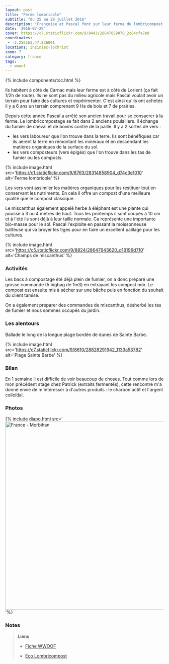 ```yaml
---
layout: post
title: "Ferme lombricole"
subtitle: "du 25 au 29 juillet 2016"
description: "Françoise et Pascal font sur leur ferme du lombricompost et cultivent du miscanthus destiné au paillage sur 1,5 Ha"
date: '2016-07-29'
cover: https://c7.staticflickr.com/9/8443/28647859070_2c84cfa7e0
coordinates:
 - -3.256163,47.836001
locations: inziniac-lochrist
zoom: 7
category: france
tags:
  - wwoof
---
```


{% include components/toc.html %}

Ils habitent à côté de Carnac mais leur ferme est à côté de Lorient (ça fait 1/2h de route). Ils ne sont pas du milieu agricole mais Pascal voulait avoir un terrain pour faire des cultures et expérimenter. C'est ainsi qu'ils ont achetés il y a 6 ans un terrain comprenant 9 Ha de bois et 7 de prairies.

Depuis cette année Pascal a arrêté son ancien travail pour se consacrer à la ferme. Le lombricompostage se fait dans 2 anciens poulaillers. Il échange du fumier de cheval et de bovins contre de la paille. Il y a 2 sortes de vers :

- les vers laboureur que l'on trouve dans la terre. Ils sont bénéfiques car ils aèrent la terre en remontant les minéraux et en descendant les matières organiques de la surface du sol.
- les vers composteurs (vers épigés) que l'on trouve dans les tas de fumier ou les composts. 

{% include image.html
  src='https://c1.staticflickr.com/9/8763/28314858904_d74c3e1010'
  alt='Ferme lombricole'
%}

Les vers vont assimiler les matières organiques pour les restituer tout en conservant les nutriments. En cela il offre un compost d'une meilleure qualité que le compost classique. 

Le miscanthus également appelé herbe à éléphant est une plante qui pousse à 3 ou 4 mètres de haut. Tous les printemps il sont coupés à 10 cm et à l'été ils sont déjà à leur taille normale. Ca représente une importante bio-masse pour le sol. Pascal l'exploite en passant la moissonneuse batteuse qui va broyer les tiges pour en faire un excellent paillage pour les cultures.

{% include image.html
  src='https://c5.staticflickr.com/9/8824/28647943620_d18196d710'
  alt='Champs de miscanthus'
%}

### Activités

Les bacs à compostage été déjà plein de fumier, on a donc préparé une grosse commande (5 bigbag de 1m3) en extrayant les compost mûr. Le compost est ensuite mis à sécher sur une bâche puis en fonction du souhait du client tamisé.

On a également préparer des commandes de miscanthus, désherbé les tas de fumier et nous sommes occupés du jardin.

### Les alentours

Ballade le long de la longue plage bordée de dunes de Sainte Barbe. 

{% include image.html
  src='https://c7.staticflickr.com/9/8610/28828291942_1133a53782'
  alt='Plage Sainte Barbe'
%}

### Bilan

En 1 semaine il est difficile de voir beaucoup de choses. Tout comme lors de mon précédent stage chez Patrick (extraits fermentés), cette rencontre m'a donné envie de m'intéresser à d'autres produits : le charbon actif et l'argent colloïdal.

### Photos

{% include diapo.html src='<a data-flickr-embed="true"  href="https://www.flickr.com/photos/planitude/albums/72157671435750572" title="France - Morbihan"><img src="https://c7.staticflickr.com/9/8610/28828291942_1133a53782_c.jpg" width="800" height="598" alt="France - Morbihan"></a><script async src="//embedr.flickr.com/assets/client-code.js" charset="utf-8"></script>'%}


### Notes

>**Liens**
>
>- [Fiche WWOOF](https://app.wwoof.fr/host/694)
>
>- [Eco Lombricompost](http://www.eco-lombricompost.fr/)


